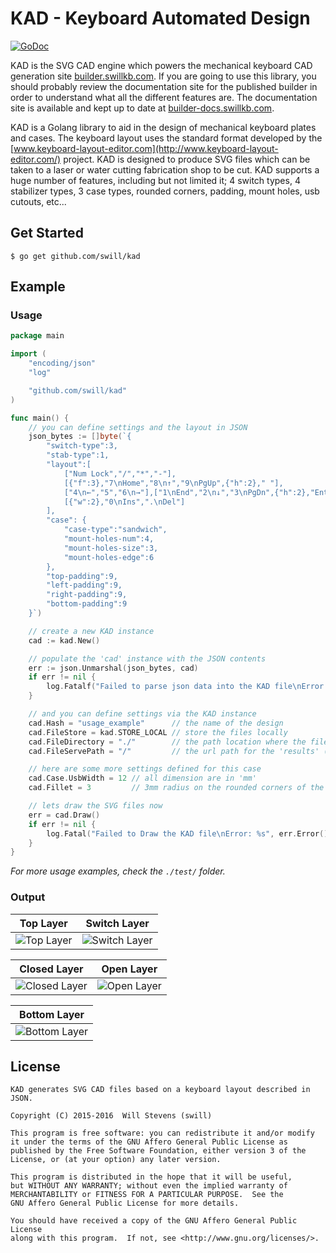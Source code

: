 KAD - Keyboard Automated Design
===============================

[![GoDoc](https://godoc.org/github.com/swill/kad?status.svg)](https://godoc.org/github.com/swill/kad)

KAD is the SVG CAD engine which powers the mechanical keyboard CAD generation site [builder.swillkb.com](http://builder.swillkb.com/).  If you are going to use this library, you should probably review the documentation site for the published builder in order to understand what all the different features are.  The documentation site is available and kept up to date at [builder-docs.swillkb.com](http://builder-docs.swillkb.com/).

KAD is a Golang library to aid in the design of mechanical keyboard plates and cases.  The keyboard layout uses the standard format developed by the [www.keyboard-layout-editor.com](http://www.keyboard-layout-editor.com/) project.  KAD is designed to produce SVG files which can be taken to a laser or water cutting fabrication shop to be cut.  KAD supports a huge number of features, including but not limited it; 4 switch types, 4 stabilizer types, 3 case types, rounded corners, padding, mount holes, usb cutouts, etc...


## Get Started

```
$ go get github.com/swill/kad
```


## Example

### Usage

``` go
package main

import (
	"encoding/json"
	"log"

	"github.com/swill/kad"
)

func main() {
	// you can define settings and the layout in JSON
	json_bytes := []byte(`{
		"switch-type":3,
		"stab-type":1,
		"layout":[
			["Num Lock","/","*","-"],
			[{"f":3},"7\nHome","8\n↑","9\nPgUp",{"h":2}," "],
			["4\n←","5","6\n→"],["1\nEnd","2\n↓","3\nPgDn",{"h":2},"Enter"],
			[{"w":2},"0\nIns",".\nDel"]
		],
		"case": {
			"case-type":"sandwich",
			"mount-holes-num":4,
			"mount-holes-size":3,
			"mount-holes-edge":6
		},
		"top-padding":9,
		"left-padding":9,
		"right-padding":9,
		"bottom-padding":9
	}`)

	// create a new KAD instance
	cad := kad.New()

	// populate the 'cad' instance with the JSON contents
	err := json.Unmarshal(json_bytes, cad)
	if err != nil {
		log.Fatalf("Failed to parse json data into the KAD file\nError: %s", err.Error())
	}

	// and you can define settings via the KAD instance
	cad.Hash = "usage_example"      // the name of the design
	cad.FileStore = kad.STORE_LOCAL // store the files locally
	cad.FileDirectory = "./"        // the path location where the files will be saved
	cad.FileServePath = "/"         // the url path for the 'results' (don't worry about this)

	// here are some more settings defined for this case
	cad.Case.UsbWidth = 12 // all dimension are in 'mm'
	cad.Fillet = 3         // 3mm radius on the rounded corners of the case

	// lets draw the SVG files now
	err = cad.Draw()
	if err != nil {
		log.Fatal("Failed to Draw the KAD file\nError: %s", err.Error())
	}
}
```
*For more usage examples, check the `./test/` folder.*


### Output

| Top Layer | Switch Layer |
|:---------:|:------------:|
| ![Top Layer](https://swill.github.io/kad/usage/usage_example_top.svg) | ![Switch Layer](https://swill.github.io/kad/usage/usage_example_switch.svg) |

| Closed Layer | Open Layer |
|:------------:|:----------:|
| ![Closed Layer](https://swill.github.io/kad/usage/usage_example_closed.svg) | ![Open Layer](https://swill.github.io/kad/usage/usage_example_open.svg) |

| Bottom Layer |
|:------------:|
| ![Bottom Layer](https://swill.github.io/kad/usage/usage_example_bottom.svg) |


## License

```
KAD generates SVG CAD files based on a keyboard layout described in JSON.

Copyright (C) 2015-2016  Will Stevens (swill)

This program is free software: you can redistribute it and/or modify
it under the terms of the GNU Affero General Public License as
published by the Free Software Foundation, either version 3 of the
License, or (at your option) any later version.

This program is distributed in the hope that it will be useful,
but WITHOUT ANY WARRANTY; without even the implied warranty of
MERCHANTABILITY or FITNESS FOR A PARTICULAR PURPOSE.  See the
GNU Affero General Public License for more details.

You should have received a copy of the GNU Affero General Public License
along with this program.  If not, see <http://www.gnu.org/licenses/>.
```

